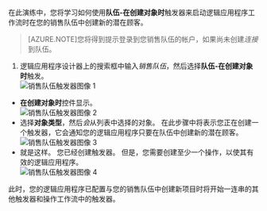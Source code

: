 在此演练中，您将学习如何使用**队伍-在创建对象时**触发器来启动逻辑应用程序工作流时在您的销售队伍中创建新的潜在顾客。

>[AZURE.NOTE]您将得到提示登录到您销售队伍的帐户，如果尚未创建*连接*到队伍。  

1. 逻辑应用程序设计器上的搜索框中输入*销售队伍*，然后选择**队伍-在创建对象时**触发。  
![销售队伍触发器图像 1](./media/connectors-create-api-salesforce/trigger-1.png)   
- **在创建对象时**控件显示。  
![销售队伍触发器图像 2](./media/connectors-create-api-salesforce/trigger-2.png)   
- 选择**对象类型**，然后*会*从列表中选择的对象。 在此步骤中将表示您正在创建一个触发器，它会通知您的逻辑应用程序只要在队伍中创建新的潜在顾客。   
![销售队伍触发器图像 3](./media/connectors-create-api-salesforce/trigger-3.png)   
- 就是这样。 您已经创建触发器。 但是，您需要创建至少一个操作，以使其有效的逻辑应用程序。    
![销售队伍触发器图像 4](./media/connectors-create-api-salesforce/trigger-4.png)   

此时，您的逻辑应用程序已配置与您的销售队伍中创建新项目时将开始一连串的其他触发器和操作工作流中的触发器。  
